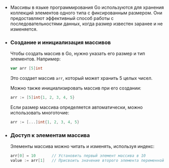 - Массивы в языке программирования Go используются для хранения коллекций элементов одного типа с фиксированным размером. Они предоставляют эффективный способ работы с последовательностями данных, когда размер известен заранее и не изменяется.
- ### Создание и инициализация массивов
  
  Чтобы создать массив в Go, нужно указать его размер и тип элементов. Например:
  
  ```go
  var arr [5]int
  ```
  
  Это создает массив `arr`, который может хранить 5 целых чисел.
  
  Можно также инициализировать массив при его создании:
  
  ```go
  arr := [5]int{1, 2, 3, 4, 5}
  ```
  
  Если размер массива определяется автоматически, можно использовать многоточие:
  
  ```go
  arr := [...]int{1, 2, 3, 4, 5}
  ```
- ### Доступ к элементам массива
  
  Элементы массива можно читать и изменять, используя индекс:
  
  ```go
  arr[0] = 10       // Установить первый элемент массива в 10
  value := arr[1]   // Присвоить значение второго элемента переменной value
  ```